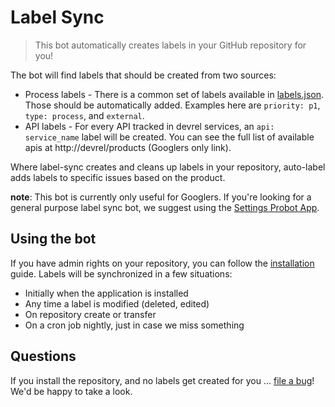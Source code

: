 # Label Sync
> This bot automatically creates labels in your GitHub repository for you!

The bot will find labels that should be created from two sources:
- Process labels - There is a common set of labels available in [labels.json](https://github.com/googleapis/repo-automation-bots/blob/master/packages/label-sync/src/labels.json).  Those should be automatically added.  Examples here are `priority: p1`, `type: process`, and `external`.
- API labels - For every API tracked in devrel services, an `api: service_name` label will be created.  You can see the full list of available apis at http://devrel/products (Googlers only link).

Where label-sync creates and cleans up labels in your repository, auto-label adds labels to specific issues based on the product.

**note**: This bot is currently only useful for Googlers. If you're looking for a general purpose label sync bot, we suggest using the [Settings Probot App](https://probot.github.io/apps/settings/).

## Using the bot
If you have admin rights on your repository, you can follow the [installation](https://github.com/apps/gcf-label-sync) guide. Labels will be synchronized in a few situations:
- Initially when the application is installed
- Any time a label is modified (deleted, edited)
- On repository create or transfer
- On a cron job nightly, just in case we miss something

## Questions
If you install the repository, and no labels get created for you ... [file a bug](https://github.com/googleapis/repo-automation-bots/issues/new?template=bug_report.md)!  We'd be happy to take a look.
